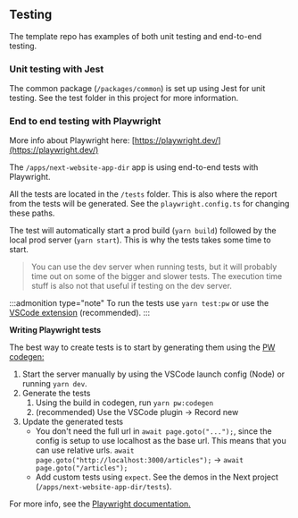 ## Testing

The template repo has examples of both unit testing and end-to-end testing.

### Unit testing with Jest

The common package (`/packages/common`) is set up using Jest for unit testing. See the test folder in this project for more information.

### End to end testing with Playwright

More info about Playwright here: [https://playwright.dev/](https://playwright.dev/)

The `/apps/next-website-app-dir` app is using end-to-end tests with Playwright.

All the tests are located in the `/tests` folder. This is also where the report from the tests will be generated. See the `playwright.config.ts` for changing these paths.

The test will automatically start a prod build (`yarn build`) followed by the local prod server (`yarn start`). This is why the tests takes some time to start.

> You can use the dev server when running tests, but it will probably time out on some of the bigger and slower tests. The execution time stuff is also not that useful if testing on the dev server.

:::admonition type="note"
To run the tests use `yarn test:pw` or use the [VSCode extension](https://marketplace.visualstudio.com/items?itemName=ms-playwright.playwright) (recommended).
:::

**Writing Playwright tests**

The best way to create tests is to start by generating them using the [PW codegen:](https://playwright.dev/docs/codegen-intro#running-codegen)

1. Start the server manually by using the VSCode launch config (Node) or running `yarn dev`.
2. Generate the tests
    1. Using the build in codegen, run `yarn pw:codegen`
    2. (recommended) Use the VSCode plugin -> Record new
3. Update the generated tests
    - You don't need the full url in `await page.goto("...");`, since the config is setup to use localhost as the base url. This means that you can use relative urls. `await page.goto("http://localhost:3000/articles");` -> `await page.goto("/articles");`
    - Add custom tests using `expect`. See the demos in the Next project (`/apps/next-website-app-dir/tests`).

For more info, see the [Playwright documentation.](https://playwright.dev/docs/writing-tests)
